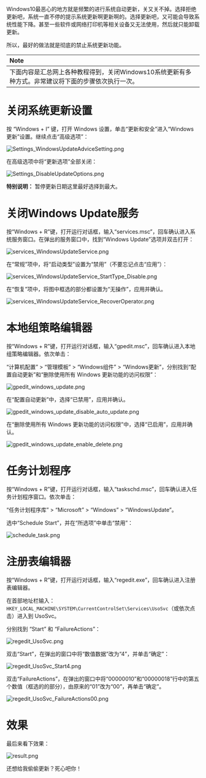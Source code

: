 Windows10最恶心的地方就是频繁的进行系统自动更新，关又关不掉。选择拒绝更新吧，系统一直不停的提示系统更新啊更新啊的。选择更新吧，又可能会导致系统性能下降。甚至一些软件或网络打印机等相关设备又无法使用，然后就只能卸载更新。

所以，最好的做法就是彻底的禁止系统更新功能。

|**Note**|
|:----|
|下面内容是汇总网上各种教程得到，关闭Windows10系统更新有多种方式。非常建议将下面的步骤依次执行一次。|
# 关闭系统更新设置

按 “Windows + I” 键，打开 Windows 设置，单击“更新和安全”进入“Windows 更新”设置。继续点击“高级选项”：

![Settings_WindowsUpdateAdviceSetting.png](https://ituknown.org/windows-media/disable_windows_update/DisableSystemUpdateSetting/Settings_WindowsUpdateAdviceSetting.png)

在高级选项中将“更新选项”全部关闭：

![Settings_DisableUpdateOptions.png](https://ituknown.org/windows-media/disable_windows_update/DisableSystemUpdateSetting/Settings_DisableUpdateOptions.png)

**特别说明：** 暂停更新日期这里最好选择到最大。
# 关闭Windows Update服务

按“Windows + R”键，打开运行对话框，输入“services.msc”，回车确认进入系统服务窗口。在弹出的服务窗口中，找到“Windows Update”选项并双击打开：

![services_WindowsUpdateService.png](https://ituknown.org/windows-media/disable_windows_update/DisableWindowsUpdateService/services_WindowsUpdateService.png)

在“常规”项中，将“启动类型”设置为“禁用”（不要忘记点击“应用”）：

![services_WindowsUpdateService_StartType_Disable.png](https://ituknown.org/windows-media/disable_windows_update/DisableWindowsUpdateService/services_WindowsUpdateService_StartType_Disable.png)

在“恢复”项中，将图中框选的部分都设置为“无操作”，应用并确认。

![services_WindowsUpdateService_RecoverOperator.png](https://ituknown.org/windows-media/disable_windows_update/DisableWindowsUpdateService/services_WindowsUpdateService_RecoverOperator.png)

# 本地组策略编辑器

按“Windows + R”键，打开运行对话框，输入“gpedit.msc”，回车确认进入本地组策略编辑器。依次单击：

“计算机配置” > “管理模板” > “Windows组件” > “Windows更新”，分别找到“配置自动更新”和“删除使用所有 Windows 更新功能的访问权限”：


![gpedit_windows_update.png](https://ituknown.org/windows-media/disable_windows_update/gpedit/gpedit_windows_update.png)

在“配置自动更新”中，选择“已禁用”，应用并确认。

![gpedit_windows_update_disable_auto_update.png](https://ituknown.org/windows-media/disable_windows_update/gpedit/gpedit_windows_update_disable_auto_update.png)

在“删除使用所有 Windows 更新功能的访问权限”中，选择“已启用”，应用并确认。

![gpedit_windows_update_enable_delete.png](https://ituknown.org/windows-media/disable_windows_update/gpedit/gpedit_windows_update_enable_delete.png)

# 任务计划程序

按“Windows + R”键，打开运行对话框，输入“taskschd.msc”，回车确认进入任务计划程序窗口。依次单击：

“任务计划程序库” > “Microsoft” > “Windows” > “WindowsUpdate”。

选中“Schedule Start”，并在“所选项”中单击“禁用”：

![schedule_task.png](https://ituknown.org/windows-media/disable_windows_update/taskschd/schedule_task.png)

# 注册表编辑器

按“Windows + R”键，打开运行对话框，输入“regedit.exe”，回车确认进入注册表编辑器。

在首部地址栏输入：`HKEY_LOCAL_MACHINE\SYSTEM\CurrentControlSet\Services\UsoSvc`（或依次点击）进入到 UsoSvc。

分别找到 “Start” 和 “FailureActions”：

![regedit_UsoSvc.png](https://ituknown.org/windows-media/disable_windows_update/regedit/regedit_UsoSvc.png)

双击“Start”，在弹出的窗口中将“数值数据”改为“4”，并单击“确定”：

![regedit_UsoSvc_Start4.png](https://ituknown.org/windows-media/disable_windows_update/regedit/regedit_UsoSvc_Start4.png)

双击“FailureActions”，在弹出的窗口中将“00000010”和“00000018”行中的第五个数值（框选的的部分），由原来的“01”改为“00”，再单击“确定”。

![regedit_UsoSvc_FailureActions00.png](https://ituknown.org/windows-media/disable_windows_update/regedit/regedit_UsoSvc_FailureActions00.png)

# 效果

最后来看下效果：

![result.png](https://ituknown.org/windows-media/disable_windows_update/result.png)

还想给我偷偷更新？死心吧你！